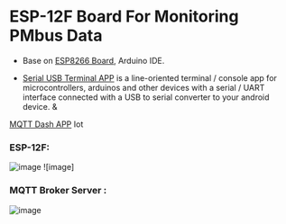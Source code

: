 # ESP-12F Board For Monitoring PMbus Data

* Base on [ESP8266 Board](https://github.com/Dafeng1980/AtmegaBoards), Arduino IDE.  <br/> 

* [Serial USB Terminal APP](https://play.google.com/store/apps/details?id=de.kai_morich.serial_usb_terminal&hl=en "https://play.google.com/store/apps/details?id=de.kai_morich.serial_usb_terminal&hl=en") is a line-oriented terminal / console app for microcontrollers, arduinos and other devices with a serial / UART interface connected with a USB to serial converter to your android device.   &

[MQTT Dash APP](https://play.google.com/store/apps/details?id=net.routix.mqttdash&hl=en "https://play.google.com/store/apps/details?id=net.routix.mqttdash&hl=en") Iot <br/>

 ### ESP-12F: <br/>
 
![image](https://github.com/Dafeng1980/PowerPMbusTools/raw/master/doc/esp-12F.jpg) ![image] <br/>

### MQTT Broker Server :  <br/>

![image](https://github.com/Dafeng1980/PowerPMbusTools/raw/master/doc/Mqtt_server.jpg)  <br/> 



